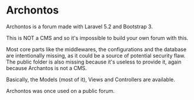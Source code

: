 # Archontos
Archontos is a forum made with Laravel 5.2 and Bootstrap 3.

This is NOT a CMS and so it's impossible to build your own forum with this.

Most core parts like the middlewares, the configurations and the database are intentionally missing, as it could be a source of potential security flaw. The public folder is also missing because it's useless to provide it, again because Archantos is not a CMS.

Basically, the Models (most of it), Views and Controllers are available.

Archontos was once used on a public forum.
